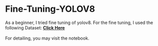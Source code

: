 # Fine-Tuning-YOLOV8

As a beginner, I tried fine tuning of yolov8. For the fine tuning, I used the following Dataset: [**Click Here**](https://www.kaggle.com/datasets/princekhunt19/road-detection-imgs-and-labels/suggestions?status=pending&yourSuggestions=true)
<br> <br>
For detailing, you may visit the notebook.
